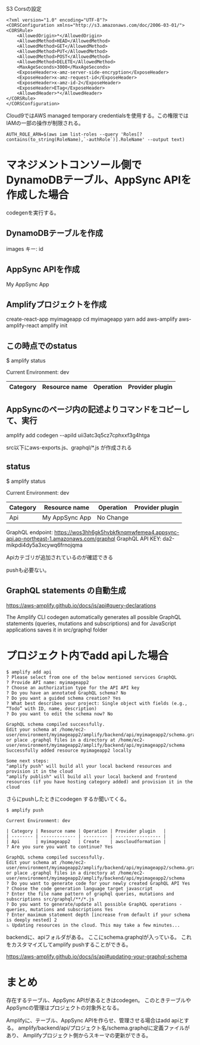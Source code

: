 
S3 Corsの設定

```
<?xml version="1.0" encoding="UTF-8"?>
<CORSConfiguration xmlns="http://s3.amazonaws.com/doc/2006-03-01/">
<CORSRule>
    <AllowedOrigin>*</AllowedOrigin>
    <AllowedMethod>HEAD</AllowedMethod>
    <AllowedMethod>GET</AllowedMethod>
    <AllowedMethod>PUT</AllowedMethod>
    <AllowedMethod>POST</AllowedMethod>
    <AllowedMethod>DELETE</AllowedMethod>
    <MaxAgeSeconds>3000</MaxAgeSeconds>
    <ExposeHeader>x-amz-server-side-encryption</ExposeHeader>
    <ExposeHeader>x-amz-request-id</ExposeHeader>
    <ExposeHeader>x-amz-id-2</ExposeHeader>
    <ExposeHeader>ETag</ExposeHeader>
    <AllowedHeader>*</AllowedHeader>
</CORSRule>
</CORSConfiguration>
```

Cloud9ではAWS managed temporary credentialsを使用する。この権限ではIAMの一部の操作が制限される。

```
AUTH_ROLE_ARN=$(aws iam list-roles --query 'Roles[?contains(to_string(RoleName),`-authRole`)].RoleName' --output text)
```

# マネジメントコンソール側でDynamoDBテーブル、AppSync APIを作成した場合

codegenを実行する。

## DynamoDBテーブルを作成
images
キー: id

## AppSync APIを作成
My AppSync App

## Amplifyプロジェクトを作成
create-react-app myimageapp
cd myimageapp
yarn add aws-amplify aws-amplify-react
amplify init

## この時点でのstatus
$ amplify status

Current Environment: dev

| Category | Resource name | Operation | Provider plugin |
| -------- | ------------- | --------- | --------------- |


## AppSyncのページ内の記述よりコマンドをコピーして、実行
amplify add codegen --apiId uii3atc3q5cz7cphxxf3g4htga

src以下にaws-exports.js、graphql/*.js が作成される

## status
$ amplify status

Current Environment: dev

| Category | Resource name  | Operation | Provider plugin |
| -------- | -------------- | --------- | --------------- |
| Api      | My AppSync App | No Change |                 |

GraphQL endpoint: https://wos3hh6gk5hvbkfknqmwfemea4.appsync-api.ap-northeast-1.amazonaws.com/graphql
GraphQL API KEY: da2-mikpdi4dy5a3xcywq6frnojqma


Apiカテゴリが追加されているのが確認できる

pushも必要ない。


## GraphQL statements の自動生成

https://aws-amplify.github.io/docs/js/api#query-declarations

The Amplify CLI codegen automatically generates all possible GraphQL statements 
(queries, mutations and subscriptions) and for JavaScript applications saves it in src/graphql folder


# プロジェクト内でadd apiした場合

```
$ amplify add api
? Please select from one of the below mentioned services GraphQL
? Provide API name: myimageapp2
? Choose an authorization type for the API API key
? Do you have an annotated GraphQL schema? No
? Do you want a guided schema creation? Yes
? What best describes your project: Single object with fields (e.g., “Todo” with ID, name, description)
? Do you want to edit the schema now? No

GraphQL schema compiled successfully.
Edit your schema at /home/ec2-user/environment/myimageapp2/amplify/backend/api/myimageapp2/schema.graphql or place .graphql files in a directory at /home/ec2-user/environment/myimageapp2/amplify/backend/api/myimageapp2/schema
Successfully added resource myimageapp2 locally

Some next steps:
"amplify push" will build all your local backend resources and provision it in the cloud
"amplify publish" will build all your local backend and frontend resources (if you have hosting category added) and provision it in the cloud

```

さらにpushしたときにcodegen するか聞いてくる。
```
$ amplify push

Current Environment: dev

| Category | Resource name | Operation | Provider plugin   |
| -------- | ------------- | --------- | ----------------- |
| Api      | myimageapp2   | Create    | awscloudformation |
? Are you sure you want to continue? Yes

GraphQL schema compiled successfully.
Edit your schema at /home/ec2-user/environment/myimageapp2/amplify/backend/api/myimageapp2/schema.graphql or place .graphql files in a directory at /home/ec2-user/environment/myimageapp2/amplify/backend/api/myimageapp2/schema
? Do you want to generate code for your newly created GraphQL API Yes
? Choose the code generation language target javascript
? Enter the file name pattern of graphql queries, mutations and subscriptions src/graphql/**/*.js
? Do you want to generate/update all possible GraphQL operations - queries, mutations and subscriptions Yes
? Enter maximum statement depth [increase from default if your schema is deeply nested] 2
⠦ Updating resources in the cloud. This may take a few minutes...
```

backendに、apiフォルダがある。
ここにschema.graphqlが入っている。
これをカスタマイズしてamplify pushすることができる。

https://aws-amplify.github.io/docs/js/api#updating-your-graphql-schema

# まとめ

存在するテーブル、AppSync APIがあるときはcodegen。
このときテーブルやAppSyncの管理はプロジェクトの対象外となる。

Amplifyに、テーブル、AppSync APIを作らせ、管理させる場合はadd apiとする。
amplify/backend/api/プロジェクト名/schema.graphqlに定義ファイルがあり、
Amplifyプロジェクト側からスキーマの更新ができる。

